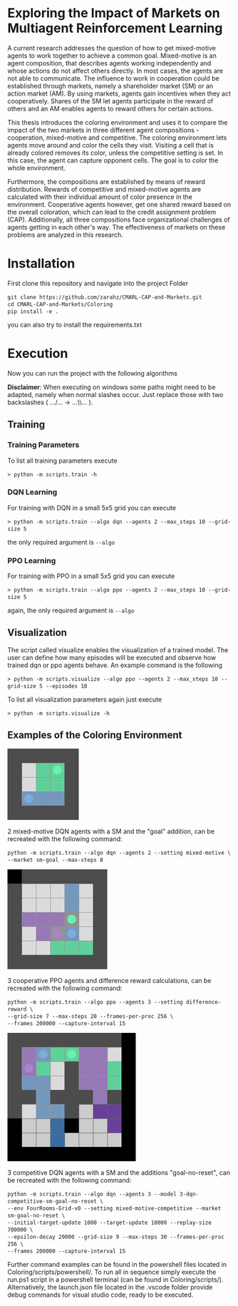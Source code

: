 # Exploring the Impact of Markets on Multiagent Reinforcement Learning

A current research addresses the question of how to get mixed-motive agents to work together to achieve a common goal. Mixed-motive is an agent composition, that describes agents working independently and whose actions do not affect others directly. In most cases, the agents are not able to communicate. The influence to work in cooperation could be established through markets, namely a shareholder market (SM) or an action market (AM). By using markets, agents gain incentives when they act cooperatively. Shares of the SM let agents participate in the reward of others and an AM enables agents to reward others for certain actions.

This thesis introduces the coloring environment and uses it to compare the impact of the two markets in three different agent compositions - cooperation, mixed-motive and competitive. The coloring environment lets agents move around and color the cells they visit. Visiting a cell that is already colored removes its color, unless the competitive setting is set. In this case, the agent can capture opponent cells. The goal is to color the whole environment.

Furthermore, the compositions are established by means of reward distribution. Rewards of competitive and mixed-motive agents are calculated with their individual amount of color presence in the environment. Cooperative agents however, get one shared reward based on the overall coloration, which can lead to the credit assignment problem (CAP). Additionally, all three compositions face organizational challenges of agents getting in each other's way. The effectiveness of markets on these problems are analyzed in this research.

# Installation

First clone this repository and navigate into the project Folder

```
git clone https://github.com/zarahz/CMARL-CAP-and-Markets.git
cd CMARL-CAP-and-Markets/Coloring
pip install -e .
```

you can also try to install the requirements.txt

# Execution

Now you can run the project with the following algorithms

**Disclaimer**: When executing on windows some paths might need to be adapted, namely when normal slashes occur. Just replace those with two backslashes ( .../... -> ...\\\\... ).

## Training

### Training Parameters

To list all training parameters execute

```
> python -m scripts.train -h
```

### DQN Learning

For training with DQN in a small 5x5 grid you can execute

```
> python -m scripts.train --algo dqn --agents 2 --max_steps 10 --grid-size 5
```

the only required argument is `--algo`

### PPO Learning

For training with PPO in a small 5x5 grid you can execute

```
> python -m scripts.train --algo ppo --agents 2 --max_steps 10 --grid-size 5
```

again, the only required argument is `--algo`

## Visualization

The script called visualize enables the visualization of a trained model. The user can define how many episodes will be executed and observe how trained dqn or ppo agents behave. An example command is the following

```
> python -m scripts.visualize --algo ppo --agents 2 --max_steps 10 --grid-size 5 --episodes 10
```

To list all visualization parameters again just execute

```
> python -m scripts.visualize -h
```

## Examples of the Coloring Environment

![2 mixed-motive DQN agents with a SM and the "goal" addition](./assets/2-dqn-mixed-sm-goal.gif)

2 mixed-motive DQN agents with a SM and the "goal" addition, can be recreated with the following command:

```
python -m scripts.train --algo dqn --agents 2 --setting mixed-motive \
--market sm-goal --max-steps 8
```

![3 cooperative PPO agents and difference reward calculations](./assets/3-ppo-dr.gif)

3 cooperative PPO agents and difference reward calculations, can be recreated with the following command:

```
python -m scripts.train --algo ppo --agents 3 --setting difference-reward \
--grid-size 7 --max-steps 20 --frames-per-proc 256 \
--frames 200000 --capture-interval 15
```

![3 competitive DQN agents with a SM and the additions "goal-no-reset"](./assets/rooms-3-dqn-comp-sm-goal-no-reset.gif)

3 competitive DQN agents with a SM and the additions "goal-no-reset", can be recreated with the following command:

```
python -m scripts.train --algo dqn --agents 3 --model 3-dqn-competitive-sm-goal-no-reset \
--env FourRooms-Grid-v0 --setting mixed-motive-competitive --market sm-goal-no-reset \
--initial-target-update 1000 --target-update 10000 --replay-size 700000 \
--epsilon-decay 20000 --grid-size 9 --max-steps 30 --frames-per-proc 256 \
--frames 200000 --capture-interval 15
```

Further command examples can be found in the powershell files located in Coloring/scripts/powershell/.
To run all in sequence simply execute the run.ps1 script in a powershell terminal (can be found in Coloring/scripts/). Alternatively, the launch.json file located in the .vscode folder provide debug commands for visual studio code, ready to be executed.
